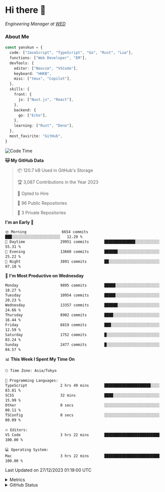 # Hi there&nbsp;:wave:

<!-- ![Alt text](https://spotify-recently-played-readme.vercel.app/api?user=31kynbuubkiu3r4qh4hjuaglhfay) -->

_Engineering Manager at [WED](https://github.com/wedinc)_

### About Me

```ts
const yanskun = {
  code: ["JavaScript", "TypeScript", "Go", "Rust", "Lua"],
  functions: ["Web Developer", "EM"],
  devTools: {
    editor: ["Neovim", "VSCode"],
    keyboard: "HHKB",
    misc: ["tmux", "Copilot"],
  },
  skills: {
    front: {
      js: ["Nuxt.js", "React"],
    },
    backend: {
      go: ["Echo"],
    },
    learning: ["Rust", "Deno"],
  },
  most_favirite: "GitHub",
}
```

<!--START_SECTION:waka-->
![Code Time](http://img.shields.io/badge/Code%20Time-637%20hrs%2029%20mins-blue)

**🐱 My GitHub Data** 

> 📦 120.7 kB Used in GitHub's Storage 
 > 
> 🏆 3,087 Contributions in the Year 2023
 > 
> 💼 Opted to Hire
 > 
> 📜 96 Public Repositories 
 > 
> 🔑 3 Private Repositories 
 > 
**I'm an Early 🐤** 

```text
🌞 Morning                6654 commits        ███░░░░░░░░░░░░░░░░░░░░░░   12.29 % 
🌆 Daytime                29951 commits       ██████████████░░░░░░░░░░░   55.31 % 
🌃 Evening                13660 commits       ██████░░░░░░░░░░░░░░░░░░░   25.22 % 
🌙 Night                  3891 commits        ██░░░░░░░░░░░░░░░░░░░░░░░   07.18 % 
```
📅 **I'm Most Productive on Wednesday** 

```text
Monday                   9895 commits        █████░░░░░░░░░░░░░░░░░░░░   18.27 % 
Tuesday                  10954 commits       █████░░░░░░░░░░░░░░░░░░░░   20.23 % 
Wednesday                13357 commits       ██████░░░░░░░░░░░░░░░░░░░   24.66 % 
Thursday                 8902 commits        ████░░░░░░░░░░░░░░░░░░░░░   16.44 % 
Friday                   6819 commits        ███░░░░░░░░░░░░░░░░░░░░░░   12.59 % 
Saturday                 1752 commits        █░░░░░░░░░░░░░░░░░░░░░░░░   03.24 % 
Sunday                   2477 commits        █░░░░░░░░░░░░░░░░░░░░░░░░   04.57 % 
```


📊 **This Week I Spent My Time On** 

```text
🕑︎ Time Zone: Asia/Tokyo

💬 Programming Languages: 
TypeScript               2 hrs 49 mins       █████████████████████░░░░   83.81 % 
SCSS                     32 mins             ████░░░░░░░░░░░░░░░░░░░░░   15.99 % 
Other                    0 secs              ░░░░░░░░░░░░░░░░░░░░░░░░░   00.11 % 
TSConfig                 0 secs              ░░░░░░░░░░░░░░░░░░░░░░░░░   00.09 % 

🔥 Editors: 
VS Code                  3 hrs 22 mins       █████████████████████████   100.00 % 

💻 Operating System: 
Mac                      3 hrs 22 mins       █████████████████████████   100.00 % 
```


 Last Updated on 27/12/2023 01:19:00 UTC
<!--END_SECTION:waka-->

<details>
  <summary>Metrics</summary>
  <img src="https://github.com/yanskun/yanskun/blob/main/github-metrics.svg" alt="Metrics">
</details>

<details>
  <summary>GitHub Status</summary>
  <picture>
    <source media="(prefers-color-scheme: dark)" srcset="https://raw.githubusercontent.com/yanskun/yanskun/master/profile-summary-card-output/nord_dark/0-profile-details.svg">
   <img src="https://raw.githubusercontent.com/yanskun/yanskun/master/profile-summary-card-output/default/0-profile-details.svg">
  </picture>
  <br>
  <picture>
    <source media="(prefers-color-scheme: dark)" srcset="https://raw.githubusercontent.com/yanskun/yanskun/master/profile-summary-card-output/nord_dark/1-repos-per-language.svg">
   <img src="https://raw.githubusercontent.com/yanskun/yanskun/master/profile-summary-card-output/default/1-repos-per-language.svg">
  </picture>
  <picture>
    <source media="(prefers-color-scheme: dark)" srcset="https://raw.githubusercontent.com/yanskun/yanskun/master/profile-summary-card-output/nord_dark/2-most-commit-language.svg">
   <img src="https://raw.githubusercontent.com/yanskun/yanskun/master/profile-summary-card-output/default/2-most-commit-language.svg">
  </picture>
  <br>
  <picture>
    <source media="(prefers-color-scheme: dark)" srcset="https://raw.githubusercontent.com/yanskun/yanskun/master/profile-summary-card-output/nord_dark/3-stats.svg">
   <img src="https://raw.githubusercontent.com/yanskun/yanskun/master/profile-summary-card-output/default/3-stats.svg">
  </picture>
  <picture>
    <source media="(prefers-color-scheme: dark)" srcset="https://raw.githubusercontent.com/yanskun/yanskun/master/profile-summary-card-output/nord_dark/4-productive-time.svg">
   <img src="https://raw.githubusercontent.com/yanskun/yanskun/master/profile-summary-card-output/default/4-productive-time.svg">
  </picture>
</details>
